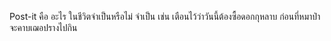 ﻿Post-it คือ อะไร ในชีวิตจำเป็นหรือไม่ 
จำเป็น เช่น เตือนไว้ว่าวันนี้ต้องซื้อดอกกุหลาบ
ก่อนที่หมาป่าจะคาบเฌอปรางไปกิน